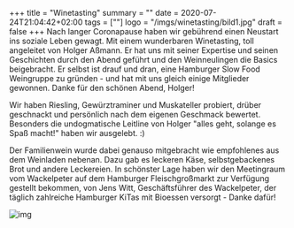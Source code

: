 +++
title = "Winetasting"
summary = ""
date = 2020-07-24T21:04:42+02:00
tags = [""]
logo = "/imgs/winetasting/bild1.jpg"
draft = false
+++
Nach langer Coronapause haben wir gebührend einen Neustart ins soziale Leben gewagt.
Mit einem wunderbaren Winetasting, toll angeleitet von Holger Aßmann.
Er hat uns mit seiner Expertise und seinen Geschichten durch den Abend geführt und den Weinneulingen die Basics beigebracht.
Er selbst ist drauf und dran, eine Hamburger Slow Food Weingruppe zu gründen - und hat mit uns gleich einige Mitglieder gewonnen.
Danke für den schönen Abend, Holger!

Wir haben Riesling, Gewürztraminer und Muskateller probiert, drüber geschnackt und persönlich nach dem eigenen Geschmack bewertet.
Besonders die undogmatische Leitline von Holger "alles geht, solange es Spaß macht!" haben wir ausgelebt. :)

Der Familienwein wurde dabei genauso mitgebracht wie empfohlenes aus dem Weinladen nebenan.
Dazu gab es leckeren Käse, selbstgebackenes Brot und andere Leckereien.
In schönster Lage haben wir den Meetingraum vom Wackelpeter auf dem Hamburger Fleischgroßmarkt zur Verfügung gestellt bekommen, von Jens Witt, Geschäftsführer des Wackelpeter, der täglich zahlreiche Hamburger KiTas mit Bioessen versorgt - Danke dafür!

![img](/imgs/winetasting/bild2.jpg)